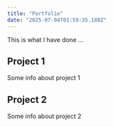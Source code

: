 ```yaml
---
title: "Portfolio"
date: "2025-07-04T01:59:35.188Z"
---
```



This is what I have done …


## Project 1

Some info about project 1


## Project 2

Some info about project 2

